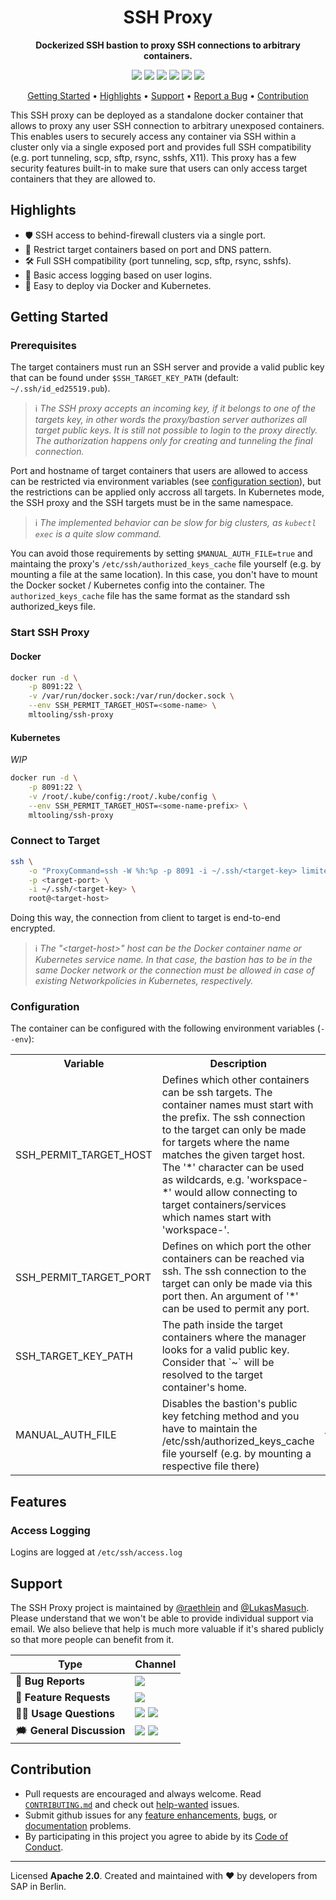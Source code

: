 <h1 align="center">
    SSH Proxy
</h1>

<p align="center">
    <strong>Dockerized SSH bastion to proxy SSH connections to arbitrary containers.</strong>
</p>

<p align="center">
    <a href="https://hub.docker.com/r/mltooling/ssh-proxy" title="Docker Image Version"><img src="https://images.microbadger.com/badges/version/mltooling/ssh-proxy.svg"></a>
    <a href="https://hub.docker.com/r/mltooling/ssh-proxy" title="Docker Pulls"><img src="https://img.shields.io/docker/pulls/mltooling/ssh-proxy.svg"></a>
    <a href="https://hub.docker.com/r/mltooling/ssh-proxy" title="Docker Image Metadata"><img src="https://images.microbadger.com/badges/image/mltooling/ssh-proxy.svg"></a>
    <a href="https://github.com/ml-tooling/ssh-proxy/blob/develop/LICENSE" title="SSH Proxy License"><img src="https://img.shields.io/badge/License-Apache%202.0-green.svg"></a>
    <a href="https://gitter.im/ml-tooling/community" title="Chat on Gitter"><img src="https://badges.gitter.im/ml-tooling/community.svg"></a>
    <a href="https://twitter.com/mltooling" title="ML Tooling on Twitter"><img src="https://img.shields.io/twitter/follow/mltooling.svg?style=social"></a>
</p>

<p align="center">
  <a href="#getting-started">Getting Started</a> •
  <a href="#highlights">Highlights</a> •
  <a href="#support">Support</a> •
  <a href="https://github.com/ml-tooling/ssh-proxy/issues/new?labels=bug&template=01_bug-report.md">Report a Bug</a> •
  <a href="#contribution">Contribution</a>
</p>

This SSH proxy can be deployed as a standalone docker container that allows to proxy any user SSH connection to arbitrary unexposed containers. This enables users to securely access any container via SSH within a cluster only via a single exposed port and provides full SSH compatibility (e.g. port tunneling, scp, sftp, rsync, sshfs, X11). This proxy has a few security features built-in to make sure that users can only access target containers that they are allowed to.

## Highlights

- 🛡 SSH access to behind-firewall clusters via a single port.
- 🔐 Restrict target containers based on port and DNS pattern.
- 🛠 Full SSH compatibility (port tunneling, scp, sftp, rsync, sshfs).
- 📄 Basic access logging based on user logins.
- 🐳 Easy to deploy via Docker and Kubernetes.

## Getting Started

### Prerequisites

The target containers must run an SSH server and provide a valid public key that can be found under `$SSH_TARGET_KEY_PATH` (default: `~/.ssh/id_ed25519.pub`).

> ℹ️ _The SSH proxy accepts an incoming key, if it belongs to one of the targets key, in other words the proxy/bastion server authorizes all target public keys. It is still not possible to login to the proxy directly. The authorization happens only for creating and tunneling the final connection._

Port and hostname of target containers that users are allowed to access can be restricted via environment variables (see [configuration section](#configuration)), but the restrictions can be applied only accross all targets. In Kubernetes mode, the SSH proxy and the SSH targets must be in the same namespace.

> ℹ️ _The implemented behavior can be slow for big clusters, as `kubectl exec` is a quite slow command._

You can avoid those requirements by setting `$MANUAL_AUTH_FILE=true` and maintaing the proxy's `/etc/ssh/authorized_keys_cache` file yourself (e.g. by mounting a file at the same location). In this case, you don't have to mount the Docker socket / Kubernetes config into the container. The `authorized_keys_cache` file has the same format as the standard ssh authorized_keys file.

### Start SSH Proxy

#### Docker

```bash
docker run -d \
    -p 8091:22 \
    -v /var/run/docker.sock:/var/run/docker.sock \
    --env SSH_PERMIT_TARGET_HOST=<some-name> \
    mltooling/ssh-proxy
```

#### Kubernetes

_WIP_

```bash
docker run -d \
    -p 8091:22 \
    -v /root/.kube/config:/root/.kube/config \
    --env SSH_PERMIT_TARGET_HOST=<some-name-prefix> \
    mltooling/ssh-proxy
```

### Connect to Target

```bash
ssh \
    -o "ProxyCommand=ssh -W %h:%p -p 8091 -i ~/.ssh/<target-key> limited-user@<ssh-proxy-host>" \
    -p <target-port> \
    -i ~/.ssh/<target-key> \
    root@<target-host>
```

Doing this way, the connection from client to target is end-to-end encrypted.

> ℹ️ _The "\<target-host\>" host can be the Docker container name or Kubernetes service name. In that case, the bastion has to be in the same Docker network or the connection must be allowed in case of existing Networkpolicies in Kubernetes, respectively._

### Configuration

The container can be configured with the following environment variables (`--env`):

<table>
    <tr>
        <th>Variable</th>
        <th>Description</th>
        <th>Default</th>
    </tr>
    <tr>
        <td>SSH_PERMIT_TARGET_HOST</td>
        <td>Defines which other containers can be ssh targets. The container names must start with the prefix. The ssh connection to the target can only be made for targets where the name matches the given target host. The '*' character can be used as wildcards, e.g. 'workspace-*' would allow connecting to target containers/services which names start with 'workspace-'.
        </td>
        <td>*</td>
    </tr>
    <tr>
        <td>SSH_PERMIT_TARGET_PORT</td>
        <td>Defines on which port the other containers can be reached via ssh. The ssh connection to the target can only be made via this port then. An argument of '*' can be used to permit any port.</td>
        <td>22</td>
    </tr>
    <tr>
        <td>SSH_TARGET_KEY_PATH</td>
        <td>The path inside the target containers where the manager looks for a valid public key.
        Consider that `~` will be resolved to the target container's home.</td>
        <td>~/.ssh/id_ed25519.pub</td>
    </tr>
    <tr>
        <td>MANUAL_AUTH_FILE</td>
        <td>Disables the bastion's public key fetching method and you have to maintain the /etc/ssh/authorized_keys_cache file yourself (e.g. by mounting a respective file there)</td>
        <td>false</td>
    </tr>
</table>

## Features

### Access Logging

Logins are logged at `/etc/ssh/access.log`

## Support

The SSH Proxy project is maintained by [@raethlein](https://twitter.com/raethlein) and [@LukasMasuch](https://twitter.com/LukasMasuch). Please understand that we won't be able
to provide individual support via email. We also believe that help is much more
valuable if it's shared publicly so that more people can benefit from it.

| Type                     | Channel                                              |
| ------------------------ | ------------------------------------------------------ |
| 🚨 **Bug Reports**       | <a href="https://github.com/ml-tooling/ssh-proxy/issues?utf8=%E2%9C%93&q=is%3Aopen+is%3Aissue+label%3Abug+sort%3Areactions-%2B1-desc+" title="Open Bug Report"><img src="https://img.shields.io/github/issues/ml-tooling/ssh-proxy/bug.svg"></a>                                 |
| 🎁 **Feature Requests**  | <a href="https://github.com/ml-tooling/ssh-proxy/issues?q=is%3Aopen+is%3Aissue+label%3Afeature-request+sort%3Areactions-%2B1-desc" title="Open Feature Request"><img src="https://img.shields.io/github/issues/ml-tooling/ssh-proxy/feature-request.svg?label=feature%20requests"></a>                                 |
| 👩‍💻 **Usage Questions**   |  <a href="https://stackoverflow.com/questions/tagged/ml-tooling" title="Open Question on Stackoverflow"><img src="https://img.shields.io/badge/stackoverflow-ml--tooling-orange.svg"></a> <a href="https://gitter.im/ml-tooling/community" title="Chat on Gitter"><img src="https://badges.gitter.im/ml-tooling/community.svg"></a> |
| 🗯 **General Discussion** | <a href="https://gitter.im/ml-tooling/community" title="Chat on Gitter"><img src="https://badges.gitter.im/ml-tooling/community.svg"></a>  <a href="https://twitter.com/mltooling" title="ML Tooling on Twitter"><img src="https://img.shields.io/twitter/follow/mltooling.svg?style=social"></a>                  |

## Contribution

- Pull requests are encouraged and always welcome. Read [`CONTRIBUTING.md`](https://github.com/ml-tooling/ssh-proxy/tree/master/CONTRIBUTING.md) and check out [help-wanted](https://github.com/ml-tooling/ssh-proxy/issues?utf8=%E2%9C%93&q=is%3Aopen+is%3Aissue+label%3A"help+wanted"+sort%3Areactions-%2B1-desc+) issues.
- Submit github issues for any [feature enhancements](https://github.com/ml-tooling/ssh-proxy/issues/new?assignees=&labels=feature-request&template=02_feature-request.md&title=), [bugs](https://github.com/ml-tooling/ssh-proxy/issues/new?assignees=&labels=bug&template=01_bug-report.md&title=), or [documentation](https://github.com/ml-tooling/ssh-proxy/issues/new?assignees=&labels=enhancement%2C+docs&template=03_documentation.md&title=) problems.
- By participating in this project you agree to abide by its [Code of Conduct](https://github.com/ml-tooling/ssh-proxy/tree/master/CODE_OF_CONDUCT.md).

---

Licensed **Apache 2.0**. Created and maintained with ❤️ by developers from SAP in Berlin. 